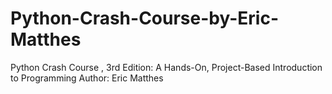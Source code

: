 # Python-Crash-Course-by-Eric-Matthes
Python Crash Course , 3rd Edition: A Hands-On, Project-Based Introduction to Programming
Author: Eric Matthes
